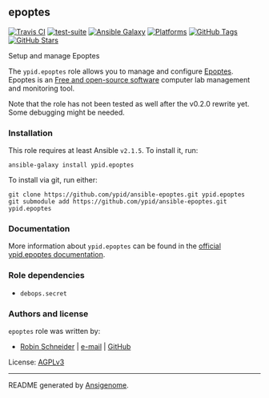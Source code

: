 ## epoptes

<!-- This file was generated by Ansigenome. Do not edit this file directly but
     instead have a look at the files in the ./meta/ directory. -->

[![Travis CI](https://img.shields.io/travis/ypid/ansible-epoptes.svg?style=flat)](https://travis-ci.org/ypid/ansible-epoptes)
[![test-suite](https://img.shields.io/badge/test--suite-ansible--epoptes-blue.svg?style=flat)](https://github.com/ypid/test-suite/tree/master/ansible-epoptes/)
[![Ansible Galaxy](https://img.shields.io/badge/galaxy-ypid.epoptes-660198.svg?style=flat)](https://galaxy.ansible.com/ypid/epoptes)
[![Platforms](https://img.shields.io/badge/platforms-debian%20/%20ubuntu-lightgrey.svg?style=flat)](#)
[![GitHub Tags](https://img.shields.io/github/tag/ypid/ansible-epoptes.svg)](https://github.com/ypid/ansible-epoptes)
[![GitHub Stars](https://img.shields.io/github/stars/ypid/ansible-epoptes.svg)](https://github.com/ypid/ansible-epoptes)

Setup and manage Epoptes

The `ypid.epoptes` role allows you to manage and configure [Epoptes].
Epoptes is an [Free and open-source software] computer lab management and monitoring tool.

Note that the role has not been tested as well after the v0.2.0 rewrite yet.
Some debugging might be needed.

[Epoptes]: http://www.epoptes.org/
[Free and open-source software]: https://en.wikipedia.org/wiki/Free_and_open-source_software

### Installation

This role requires at least Ansible `v2.1.5`. To install it, run:

```Shell
ansible-galaxy install ypid.epoptes
```

To install via git, run either:

```Shell
git clone https://github.com/ypid/ansible-epoptes.git ypid.epoptes
git submodule add https://github.com/ypid/ansible-epoptes.git ypid.epoptes
```

### Documentation

More information about `ypid.epoptes` can be found in the
[official ypid.epoptes documentation](https://ypid-ansible-roles.readthedocs.io/en/latest/ansible/roles/ansible-epoptes/docs/).


### Role dependencies

- `debops.secret`




### Authors and license

`epoptes` role was written by:

- [Robin Schneider](https://docs.debops.org/en/latest/debops-keyring/docs/entities.html#debops-keyring-entity-ypid) | [e-mail](mailto:ypid@riseup.net) | [GitHub](https://github.com/ypid)

License: [AGPLv3](https://tldrlegal.com/license/gnu-affero-general-public-license-v3-%28agpl-3.0%29)

***

README generated by [Ansigenome](https://github.com/nickjj/ansigenome/).
